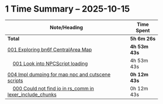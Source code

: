 # 1 Time Summary – 2025-10-15

|Note/Heading|Time Spent|
|------------|----------|
|**Total**|**5h 6m 26s**|
|[001 Exploring bn6f CentralArea Map](../../../../../../lan/topics/bn6f/explorations/entries/2025/001%20Exploring%20bn6f%20CentralArea%20Map/001%20Exploring%20bn6f%20CentralArea%20Map.md)|**4h 53m 43s**|
|    [001 Look into NPCScript loading](../../../../../../lan/topics/bn6f/explorations/entries/2025/001%20Exploring%20bn6f%20CentralArea%20Map/investigations/001%20Look%20into%20NPCScript%20loading.md)|4h 53m 43s|
|[004 Impl dumping for map npc and cutscene scripts](../../../../../../lan/tasks/2025/004%20Impl%20dumping%20for%20map%20npc%20and%20cutscene%20scripts/004%20Impl%20dumping%20for%20map%20npc%20and%20cutscene%20scripts.md)|**0h 12m 43s**|
|    [000 Could not find io in rs_comm in lexer_include_chunks](../../../../../../lan/tasks/2025/004%20Impl%20dumping%20for%20map%20npc%20and%20cutscene%20scripts/issues/000%20Could%20not%20find%20io%20in%20rs_comm%20in%20lexer_include_chunks.md)|0h 12m 43s|

